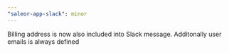 ```yaml
---
"saleor-app-slack": minor
---
```


Billing address is now also included into Slack message. Additonally user emails is always defined
